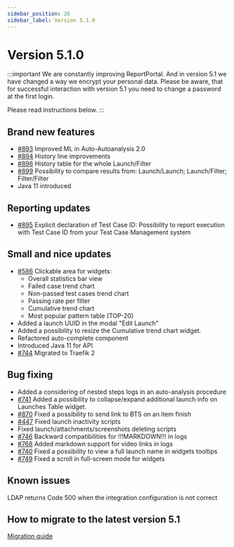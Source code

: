 ```yaml
---
sidebar_position: 26
sidebar_label: Version 5.1.0
---
```


# Version 5.1.0

:::important
We are constantly improving ReportPortal. And in version 5.1 we have changed a way we encrypt your personal data. Please be aware, that for successful interaction with version 5.1 you need to change a password at the first login.

Please read instructions below.
:::

## Brand new features
- [#893](https://github.com/reportportal/reportportal/issues/893) Improved ML in Аuto-Autoanalysis 2.0
- [#894](https://github.com/reportportal/reportportal/issues/894) History line improvements
- [#896](https://github.com/reportportal/reportportal/issues/896) History table for the whole Launch/Filter
- [#899](https://github.com/reportportal/reportportal/issues/899) Possibility to compare results from: Launch/Launch; Launch/Filter; Filter/Filter
- Java 11 introduced

## Reporting updates
- [#895](https://github.com/reportportal/reportportal/issues/895) Explicit declaration of Test Case ID: Possibility to report execution with Test Case ID from your Test Case Management system

## Small and nice updates
- [#586](https://github.com/reportportal/reportportal/issues/586) Clickable area for widgets:
  *  Overall statistics bar view
  *  Failed case trend chart
  *  Non-passed test cases trend chart
  *  Passing rate per filter
  *  Cumulative trend chart
  *  Most popular pattern table (TOP-20)
- Added a launch UUID in the modal "Edit Launch"
- Added a possibility to resize the Cumulative trend chart widget.
- Refactored auto-complete component
- Introduced Java 11 for API
- [#744](https://github.com/reportportal/reportportal/issues/744) Migrated to Traefik 2

## Bug fixing

- Added a considering of nested steps logs in an auto-analysis procedure
- [#741](https://github.com/reportportal/reportportal/issues/741) Added a possibility to collapse/expand additional launch info on Launches Table widget.
- [#870](https://github.com/reportportal/reportportal/issues/870)  Fixed a possibility to send link to BTS on an item finish
- [#447](https://github.com/reportportal/reportportal/issues/447) Fixed launch inactivity scripts
- Fixed launch/attachments/screenshots deleting scripts
- [#746](https://github.com/reportportal/reportportal/issues/746) Backward compatibilities for !!!MARKDOWN!!! in logs
- [#768](https://github.com/reportportal/reportportal/issues/768) Added markdown support for video links in logs
- [#740](https://github.com/reportportal/reportportal/issues/740) Fixed a possibility to view a full launch name in widgets tooltips
- [#749](https://github.com/reportportal/reportportal/issues/749) Fixed a scroll in full-screen mode for widgets

## Known issues
LDAP returns Code 500 when the integration configuration is not correct

## How to migrate to the latest version 5.1
[Migration guide](https://github.com/reportportal/reportportal/wiki/Migration-to-ReportPortal-v.5.1)
